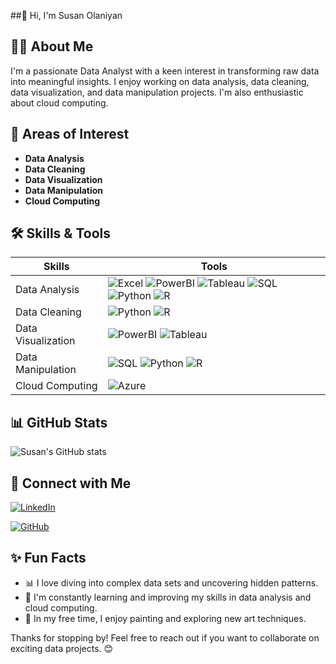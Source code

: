 ##👋 Hi, I'm Susan Olaniyan

## 👩‍💻 About Me
I'm a passionate Data Analyst with a keen interest in transforming raw data into meaningful insights. I enjoy working on data analysis, data cleaning, data visualization, and data manipulation projects. I'm also enthusiastic about cloud computing.

## 🎯 Areas of Interest
- **Data Analysis**
- **Data Cleaning**
- **Data Visualization**
- **Data Manipulation**
- **Cloud Computing**

## 🛠️ Skills & Tools
| Skills                | Tools                      |
|-----------------------|----------------------------|
| Data Analysis         | ![Excel](https://img.shields.io/badge/Excel-217346?style=for-the-badge&logo=microsoft-excel&logoColor=white) ![PowerBI](https://img.shields.io/badge/PowerBI-F2C811?style=for-the-badge&logo=power-bi&logoColor=black) ![Tableau](https://img.shields.io/badge/Tableau-E97627?style=for-the-badge&logo=tableau&logoColor=white) ![SQL](https://img.shields.io/badge/SQL-00758F?style=for-the-badge&logo=Microsoft-sql-server&logoColor=white) ![Python](https://img.shields.io/badge/Python-3776AB?style=for-the-badge&logo=python&logoColor=white) ![R](https://img.shields.io/badge/R-276DC3?style=for-the-badge&logo=r&logoColor=white) |
| Data Cleaning         | ![Python](https://img.shields.io/badge/Python-3776AB?style=for-the-badge&logo=python&logoColor=white) ![R](https://img.shields.io/badge/R-276DC3?style=for-the-badge&logo=r&logoColor=white) |
| Data Visualization    | ![PowerBI](https://img.shields.io/badge/PowerBI-F2C811?style=for-the-badge&logo=power-bi&logoColor=black) ![Tableau](https://img.shields.io/badge/Tableau-E97627?style=for-the-badge&logo=tableau&logoColor=white) |
| Data Manipulation     | ![SQL](https://img.shields.io/badge/SQL-00758F?style=for-the-badge&logo=Microsoft-sql-server&logoColor=white) ![Python](https://img.shields.io/badge/Python-3776AB?style=for-the-badge&logo=python&logoColor=white) ![R](https://img.shields.io/badge/R-276DC3?style=for-the-badge&logo=r&logoColor=white) |
| Cloud Computing       | ![Azure](https://img.shields.io/badge/Azure-0078D4?style=for-the-badge&logo=microsoft-azure&logoColor=white) |

## 📊 GitHub Stats
![Susan's GitHub stats](https://github-readme-stats.vercel.app/api?username=heyysusan&show_icons=true&theme=radical)

## 🔗 Connect with Me
[![LinkedIn](https://img.shields.io/badge/LinkedIn-0A66C2?style=for-the-badge&logo=linkedin&logoColor=white)](https://www.linkedin.com/in/susan-olaniyan-1997s) 

[![GitHub](https://img.shields.io/badge/GitHub-181717?style=for-the-badge&logo=github&logoColor=white)](https://github.com/susanolaniyan)

## ✨ Fun Facts
- 📊 I love diving into complex data sets and uncovering hidden patterns.
- 🌱 I'm constantly learning and improving my skills in data analysis and cloud computing.
- 🎨 In my free time, I enjoy painting and exploring new art techniques.

Thanks for stopping by! Feel free to reach out if you want to collaborate on exciting data projects. 😊

